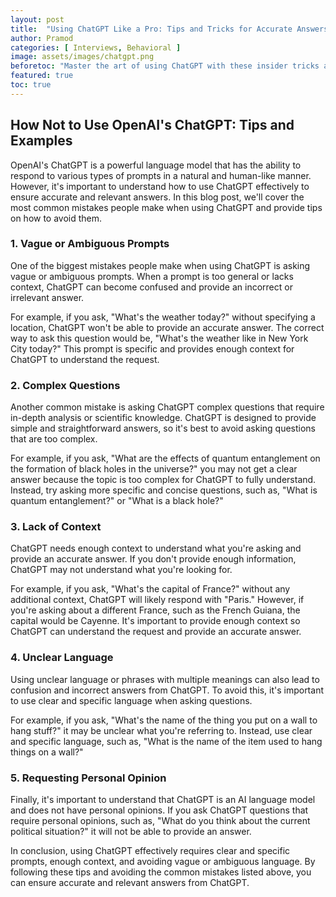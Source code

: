 ```yaml
---
layout: post
title:  "Using ChatGPT Like a Pro: Tips and Tricks for Accurate Answers"
author: Pramod
categories: [ Interviews, Behavioral ]
image: assets/images/chatgpt.png
beforetoc: "Master the art of using ChatGPT with these insider tricks and examples."
featured: true
toc: true
---
```



## How Not to Use OpenAI's ChatGPT: Tips and Examples

OpenAI's ChatGPT is a powerful language model that has the ability to respond to various types of prompts in a natural and human-like manner. However, it's important to understand how to use ChatGPT effectively to ensure accurate and relevant answers. In this blog post, we'll cover the most common mistakes people make when using ChatGPT and provide tips on how to avoid them.

### 1. Vague or Ambiguous Prompts

One of the biggest mistakes people make when using ChatGPT is asking vague or ambiguous prompts. When a prompt is too general or lacks context, ChatGPT can become confused and provide an incorrect or irrelevant answer.

For example, if you ask, "What's the weather today?" without specifying a location, ChatGPT won't be able to provide an accurate answer. The correct way to ask this question would be, "What's the weather like in New York City today?" This prompt is specific and provides enough context for ChatGPT to understand the request.

### 2. Complex Questions

Another common mistake is asking ChatGPT complex questions that require in-depth analysis or scientific knowledge. ChatGPT is designed to provide simple and straightforward answers, so it's best to avoid asking questions that are too complex.

For example, if you ask, "What are the effects of quantum entanglement on the formation of black holes in the universe?" you may not get a clear answer because the topic is too complex for ChatGPT to fully understand. Instead, try asking more specific and concise questions, such as, "What is quantum entanglement?" or "What is a black hole?"

### 3. Lack of Context

ChatGPT needs enough context to understand what you're asking and provide an accurate answer. If you don't provide enough information, ChatGPT may not understand what you're looking for.

For example, if you ask, "What's the capital of France?" without any additional context, ChatGPT will likely respond with "Paris." However, if you're asking about a different France, such as the French Guiana, the capital would be Cayenne. It's important to provide enough context so ChatGPT can understand the request and provide an accurate answer.

### 4. Unclear Language

Using unclear language or phrases with multiple meanings can also lead to confusion and incorrect answers from ChatGPT. To avoid this, it's important to use clear and specific language when asking questions.

For example, if you ask, "What's the name of the thing you put on a wall to hang stuff?" it may be unclear what you're referring to. Instead, use clear and specific language, such as, "What is the name of the item used to hang things on a wall?"

### 5. Requesting Personal Opinion

Finally, it's important to understand that ChatGPT is an AI language model and does not have personal opinions. If you ask ChatGPT questions that require personal opinions, such as, "What do you think about the current political situation?" it will not be able to provide an answer.

In conclusion, using ChatGPT effectively requires clear and specific prompts, enough context, and avoiding vague or ambiguous language. By following these tips and avoiding the common mistakes listed above, you can ensure accurate and relevant answers from ChatGPT.
